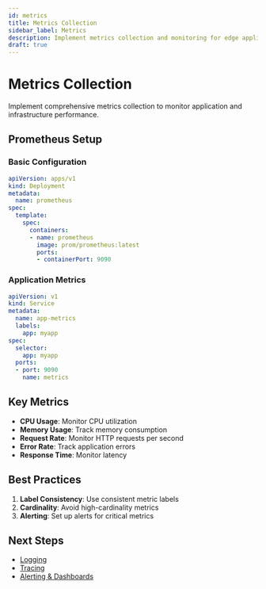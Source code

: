 ```yaml
---
id: metrics
title: Metrics Collection
sidebar_label: Metrics
description: Implement metrics collection and monitoring for edge applications
draft: true
---
```


# Metrics Collection

Implement comprehensive metrics collection to monitor application and infrastructure performance.

## Prometheus Setup

### Basic Configuration
```yaml
apiVersion: apps/v1
kind: Deployment
metadata:
  name: prometheus
spec:
  template:
    spec:
      containers:
      - name: prometheus
        image: prom/prometheus:latest
        ports:
        - containerPort: 9090
```

### Application Metrics
```yaml
apiVersion: v1
kind: Service
metadata:
  name: app-metrics
  labels:
    app: myapp
spec:
  selector:
    app: myapp
  ports:
  - port: 9090
    name: metrics
```

## Key Metrics

- **CPU Usage**: Monitor CPU utilization
- **Memory Usage**: Track memory consumption
- **Request Rate**: Monitor HTTP requests per second
- **Error Rate**: Track application errors
- **Response Time**: Monitor latency

## Best Practices

1. **Label Consistency**: Use consistent metric labels
2. **Cardinality**: Avoid high-cardinality metrics
3. **Alerting**: Set up alerts for critical metrics

## Next Steps

- [Logging](./logging.md)
- [Tracing](./tracing.md)
- [Alerting & Dashboards](./alerting-dashboards.md)
